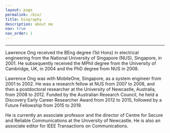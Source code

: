 ```yaml
---
layout: page
permalink: /bio/
title: biography
description: about me
nav: true
nav_order: 1
---
```


---

Lawrence Ong received the BEng degree (1st Hons) in electrical engineering from the National University of Singapore (NUS), Singapore, in 2001. He subsequently received the MPhil degree from the University of Cambridge, UK, in 2004 and the PhD degree from NUS in 2008.

Lawrence Ong was with MobileOne, Singapore, as a system engineer from 2001 to 2002. He was a research fellow at NUS from 2007 to 2008, and then a postdoctoral researcher at the University of Newcastle, Australia, from 2008 to 2012. Funded by the Australian Research Council, he held a Discovery Early Career Researcher Award from 2012 to 2015, followed by a Future Fellowship from 2015 to 2019.

He is currently an associate professor and the director of Centre for Secure and Reliable Communications at the University of Newcastle. He is also an associate editor for IEEE Transactions on Communications.
